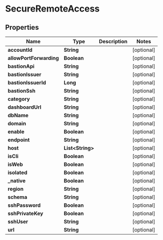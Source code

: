 

# SecureRemoteAccess

## Properties

Name | Type | Description | Notes
------------ | ------------- | ------------- | -------------
**accountId** | **String** |  |  [optional]
**allowPortForwarding** | **Boolean** |  |  [optional]
**bastionApi** | **String** |  |  [optional]
**bastionIssuer** | **String** |  |  [optional]
**bastionIssuerId** | **Long** |  |  [optional]
**bastionSsh** | **String** |  |  [optional]
**category** | **String** |  |  [optional]
**dashboardUrl** | **String** |  |  [optional]
**dbName** | **String** |  |  [optional]
**domain** | **String** |  |  [optional]
**enable** | **Boolean** |  |  [optional]
**endpoint** | **String** |  |  [optional]
**host** | **List&lt;String&gt;** |  |  [optional]
**isCli** | **Boolean** |  |  [optional]
**isWeb** | **Boolean** |  |  [optional]
**isolated** | **Boolean** |  |  [optional]
**_native** | **Boolean** |  |  [optional]
**region** | **String** |  |  [optional]
**schema** | **String** |  |  [optional]
**sshPassword** | **Boolean** |  |  [optional]
**sshPrivateKey** | **Boolean** |  |  [optional]
**sshUser** | **String** |  |  [optional]
**url** | **String** |  |  [optional]



